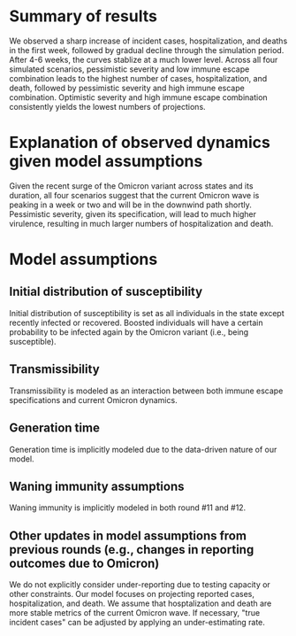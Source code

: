 # Summary of results
We observed a sharp increase of incident cases, hospitalization, and deaths in the first week, followed by gradual decline through the simulation period. After 4-6 weeks, the curves stablize at a much lower level.
Across all four simulated scenarios, pessimistic severity and low immune escape combination leads to the highest number of cases, hospitalization, and death, followed by pessimistic severity and high immune escape combination. Optimistic severity and high immune escape combination consistently yields the lowest numbers of projections.
# Explanation of observed dynamics given model assumptions
Given the recent surge of the Omicron variant across states and its duration, all four scenarios suggest that the current Omicron wave is peaking in a week or two and will be in the downwind path shortly. Pessimistic severity, given its specification, will lead to much higher virulence, resulting in much larger numbers of hospitalization and death. 
# Model assumptions
## Initial distribution of susceptibility
Initial distribution of susceptibility is set as all individuals in the state except recently infected or recovered. Boosted individuals will have a certain probability to be infected again by the Omicron variant (i.e., being susceptible).
## Transmissibility
Transmissibility is modeled as an interaction between both immune escape specifications and current Omicron dynamics. 
## Generation time
Generation time is implicitly modeled due to the data-driven nature of our model.
## Waning immunity assumptions
Waning immunity is implicitly modeled in both round #11 and #12.
## Other updates in model assumptions from previous rounds (e.g., changes in reporting outcomes due to Omicron)
We do not explicitly consider under-reporting due to testing capacity or other constraints. Our model focuses on projecting reported cases, hospitalization, and death. We assume that hosptalization and death are more stable metrics of the current Omicron wave. If necessary, "true incident cases" can be adjusted by applying an under-estimating rate.
